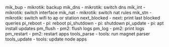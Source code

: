 mik_bup - mikrotik: backup
mik_dns - mikrotik: switch dns
mik_int - mikrotik: switch interface
mik_nat - mikrotik: switch nat rules
mik_stn - mikrotik: switch wifi to ap or station
next_blocked - next: print last blocked queries
pi_reboot - pi: reboot
pi_shutdown - pi: shutdown
pi_update - pi: apt install updates
pm_flush - pm2: flush logs
pm_log - pm2: print logs
pm_restart - pm2: restart apps
tools_parse - tools: run magnet parser
tools_update - tools: update node apps

